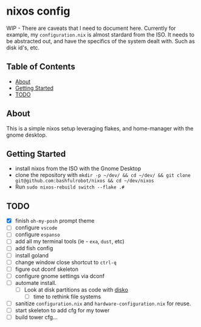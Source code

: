 # nixos config

WIP - There are caveats that I need to document here. Currently for example, my `configuration.nix` is almost stardard from the ISO. It needs to be abstracted out, and have the specifics of the system dealt with. Such as disk id's, etc.

## Table of Contents

- [About](#about)
- [Getting Started](#getting_started)
- [TODO](#todo)

## About <a name = "about"></a>

This is a simple nixos setup leveraging flakes, and home-manager with the gnome desktop. 

## Getting Started <a name = "getting_started"></a>

- install nixos from the ISO with the Gnome Desktop
- clone the repository with `mkdir -p ~/dev/ && cd ~/dev/ && git clone git@github.com:bashfulrobot/nixos && cd ~/dev/nixos`
- Run `sudo nixos-rebuild switch --flake .#`

## TODO <a name = "todo"></a>

- [x] finish `oh-my-posh` prompt theme
- [ ] configure `vscode`
- [ ] configure `espanso`
- [ ] add all my terminal tools (ie - `exa`, `dust`, etc)
- [ ] add fish config
- [ ] install goland
- [ ] change window close shortcut to `ctrl-q`
- [ ] figure out dconf skeleton
- [ ] configure gnome settings via dconf
- [ ] automate install.
    - [ ] Look at disk partitions as code with [disko](https://github.com/nix-community/disko)
        - [ ] time to rethink file systems
- [ ] sanitize `configuration.nix` and `hardware-configuration.nix` for reuse.
- [ ] start skeleton to add cfg for my tower
- [ ] build tower cfg...
